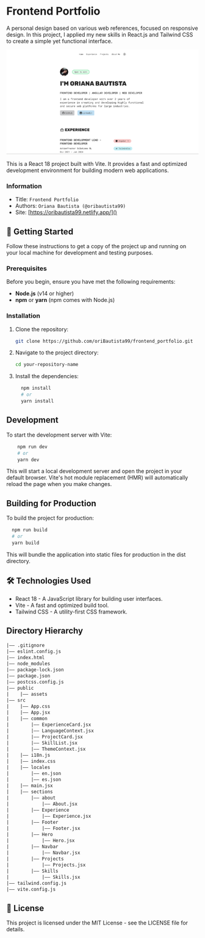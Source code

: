 Frontend Portfolio
===
A personal design based on various web references, focused on responsive design. In this project, I applied my new skills in React.js and Tailwind CSS to create a simple yet functional interface.

![Project Screenshot](/public/assets/portfolio_home.png)

This is a React 18 project built with Vite. It provides a fast and optimized development environment for building modern web applications.

### Information
- Title:  `Frontend Portfolio`
- Authors:  `Oriana Bautista (@oribautista99)`
- Site: [https://oribautista99.netlify.app/]()

## 🚀 Getting Started

Follow these instructions to get a copy of the project up and running on your local machine for development and testing purposes.

### Prerequisites

Before you begin, ensure you have met the following requirements:

- **Node.js** (v14 or higher)
- **npm** or **yarn** (npm comes with Node.js)

### Installation

1. Clone the repository:

    ```bash
   git clone https://github.com/oriBautista99/frontend_portfolio.git
    ```
2. Navigate to the project directory:
    ```bash
    cd your-repository-name
    ```
3. Install the dependencies:
    ``` bash
      npm install
      # or
      yarn install
    ```
## Development
To start the development server with Vite:
  ``` bash
      npm run dev
      # or
      yarn dev
  ```
This will start a local development server and open the project in your default browser. Vite's hot module replacement (HMR) will automatically reload the page when you make changes.

## Building for Production
To build the project for production:

  ```bash
    npm run build
    # or
    yarn build
  ```
This will bundle the application into static files for production in the dist directory.

## 🛠️ Technologies Used

- React 18 - A JavaScript library for building user interfaces.
- Vite - A fast and optimized build tool.
- Tailwind CSS - A utility-first CSS framework.

## Directory Hierarchy
```
|—— .gitignore
|—— eslint.config.js
|—— index.html
|—— node_modules
|—— package-lock.json
|—— package.json
|—— postcss.config.js
|—— public
|    |—— assets
|—— src
|    |—— App.css
|    |—— App.jsx
|    |—— common
|        |—— ExperienceCard.jsx
|        |—— LanguageContext.jsx
|        |—— ProjectCard.jsx
|        |—— SkillList.jsx
|        |—— ThemeContext.jsx
|    |—— i18n.js
|    |—— index.css
|    |—— locales
|        |—— en.json
|        |—— es.json
|    |—— main.jsx
|    |—— sections
|        |—— about
|            |—— About.jsx
|        |—— Experience
|            |—— Experience.jsx
|        |—— Footer
|            |—— Footer.jsx
|        |—— Hero
|            |—— Hero.jsx
|        |—— Navbar
|            |—— Navbar.jsx
|        |—— Projects
|            |—— Projects.jsx
|        |—— Skills
|            |—— Skills.jsx
|—— tailwind.config.js
|—— vite.config.js
```
## 📄 License
This project is licensed under the MIT License - see the LICENSE file for details.